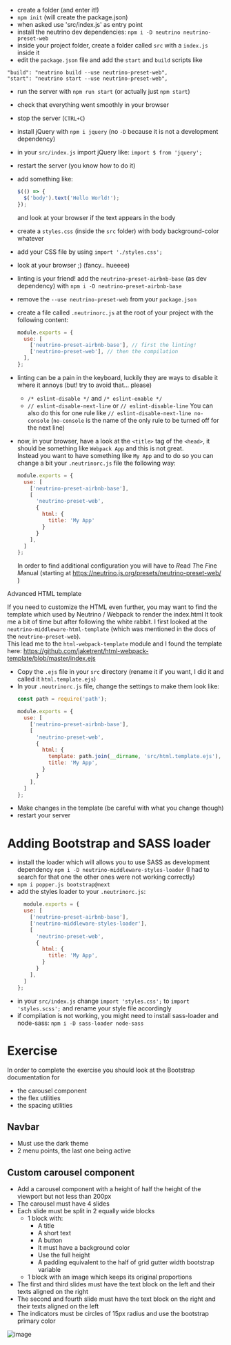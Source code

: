 - create a folder (and enter it!)
- `npm init` (will create the package.json)
- when asked use 'src/index.js' as entry point
- install the neutrino dev dependencies: `npm i -D neutrino neutrino-preset-web`
- inside your project folder, create a folder called `src` with a `index.js` inside it
- edit the `package.json` file and add the `start` and `build` scripts like
```
"build": "neutrino build --use neutrino-preset-web",
"start": "neutrino start --use neutrino-preset-web",
```
- run the server with `npm run start` (or actually just `npm start`)
- check that everything went smoothly in your browser
- stop the server (`CTRL+C`)
- install jQuery with `npm i jquery` (no `-D` because it is not a development dependency)
- in your `src/index.js` import jQuery like:
  `import $ from 'jquery';`
- restart the server (you know how to do it)
- add something like:
  ```js
  $(() => {
    $('body').text('Hello World!');
  });
  ```
  and look at your browser if the text appears in the body
- create a `styles.css` (inside the `src` folder) with body background-color whatever
- add your CSS file by using `import './styles.css';`
- look at your browser ;) (fancy.. hueeee)

- linting is your friend!
  add the `neutrino-preset-airbnb-base` (as dev dependency) with
  `npm i -D neutrino-preset-airbnb-base`
- remove the `--use neutrino-preset-web` from your `package.json`
- create a file called `.neutrinorc.js` at the root of your project with the following content:
  ```js
  module.exports = {
    use: [
      ['neutrino-preset-airbnb-base'], // first the linting!
      ['neutrino-preset-web'], // then the compilation
    ],
  };
  ```
- linting can be a pain in the keyboard, luckily they are ways to disable it where it annoys (but! try to avoid that... please)
  - `/* eslint-disable */` and `/* eslint-enable */`
  - `// eslint-disable-next-line` or `// eslint-disable-line`
  You can also do this for one rule like `// eslint-disable-next-line no-console` (`no-console` is the name of the only rule to be turned off for the next line)
- now, in your browser, have a look at the `<title>` tag of the `<head>`, it should be something like `Webpack App` and this is not great.  
  Instead you want to have something like `My App` and to do so you can change a bit your `.neutrinorc.js` file the following way:
  ```js
  module.exports = {
    use: [
      ['neutrino-preset-airbnb-base'],
      [
        'neutrino-preset-web',
        {
          html: {
            title: 'My App'
          }
        }
      ],
    ]
  };
  ```
  In order to find additional configuration you will have to
  *R*ead *T*he *F*ine *M*anual (starting at https://neutrino.js.org/presets/neutrino-preset-web/ )

<detail><summary>Advanced HTML template</summary>

If you need to customize the HTML even further, you may want to find the template which used by Neutrino / Webpack to render the index.html
  It took me a bit of time but after following the white rabbit.
  I first looked at the `neutrino-middleware-html-template` (which was mentioned in the docs of the `neutrino-preset-web`).  
  This lead me to the `html-webpack-template` module and I found the 
  template here: https://github.com/jaketrent/html-webpack-template/blob/master/index.ejs
- Copy the `.ejs` file in your `src` directory (rename it if you want, I did it and called it `html.template.ejs`)
- In your `.neutrinorc.js` file, change the settings to make them look like:
  ```js
  const path = require('path');

  module.exports = {
    use: [
      ['neutrino-preset-airbnb-base'],
      [
        'neutrino-preset-web',
        {
          html: {
            template: path.join(__dirname, 'src/html.template.ejs'),
            title: 'My App',
          }
        }
      ],
    ]
  };
  ```
- Make changes in the template (be careful with what you change though)
- restart your server

</detail>

# Adding Bootstrap and SASS loader

- install the loader which will allows you to use SASS as development dependency `npm i -D neutrino-middleware-styles-loader`
  (I had to search for that one the other ones were not working correctly)
- `npm i popper.js bootstrap@next`
- add the styles loader to your `.neutrinorc.js`:
  ```js
    module.exports = {
    use: [
      ['neutrino-preset-airbnb-base'],
      ['neutrino-middleware-styles-loader'],
      [
        'neutrino-preset-web',
        {
          html: {
            title: 'My App',
          }
        }
      ],
    ]
  };
  ```
- in your `src/index.js` 
  change `import 'styles.css';` to `import 'styles.scss';` and rename your style file accordingly
- if compilation is not working, you might need to install sass-loader and node-sass: `npm i -D sass-loader node-sass`

# Exercise

In order to complete the exercise you should look at the Bootstrap documentation for
- the carousel component
- the flex utilities
- the spacing utilities

## Navbar

- Must use the dark theme
- 2 menu points, the last one being active

## Custom carousel component

- Add a carousel component with a height of half the height of the viewport but not less than 200px
- The carousel must have 4 slides
- Each slide must be split in 2 equally wide blocks
  - 1 block with:
    - A title
    - A short text
    - A button
    - It must have a background color
    - Use the full height
    - A padding equivalent to the half of grid gutter width bootstrap variable
  - 1 block with an image which keeps its original proportions
- The first and third slides must have the text block on the left and their texts aligned on the right
- The second and fourth slide must have the text block on the right and their texts aligned on the left
- The indicators must be circles of 15px radius and use the bootstrap primary color

![image](https://user-images.githubusercontent.com/65971/33160695-a6e1d4fc-d01e-11e7-9c05-853c27d546c4.png)